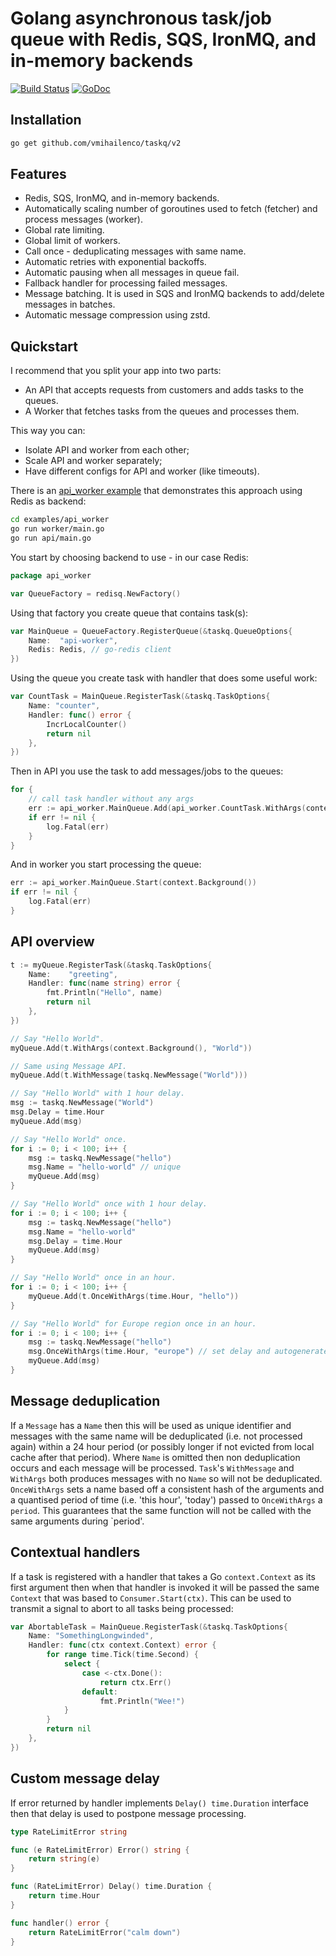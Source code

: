 # Golang asynchronous task/job queue with Redis, SQS, IronMQ, and in-memory backends

[![Build Status](https://travis-ci.org/vmihailenco/taskq.svg)](https://travis-ci.org/vmihailenco/taskq)
[![GoDoc](https://godoc.org/github.com/vmihailenco/taskq?status.svg)](https://godoc.org/github.com/vmihailenco/taskq)

## Installation

```bash
go get github.com/vmihailenco/taskq/v2
```

## Features

 - Redis, SQS, IronMQ, and in-memory backends.
 - Automatically scaling number of goroutines used to fetch (fetcher) and process messages (worker).
 - Global rate limiting.
 - Global limit of workers.
 - Call once - deduplicating messages with same name.
 - Automatic retries with exponential backoffs.
 - Automatic pausing when all messages in queue fail.
 - Fallback handler for processing failed messages.
 - Message batching. It is used in SQS and IronMQ backends to add/delete messages in batches.
 - Automatic message compression using zstd.

## Quickstart

I recommend that you split your app into two parts:
- An API that accepts requests from customers and adds tasks to the queues.
- A Worker that fetches tasks from the queues and processes them.

This way you can:
- Isolate API and worker from each other;
- Scale API and worker separately;
- Have different configs for API and worker (like timeouts).

There is an [api_worker example](examples/api_worker) that demonstrates this approach using Redis as backend:

```bash
cd examples/api_worker
go run worker/main.go
go run api/main.go
```

You start by choosing backend to use - in our case Redis:

```go
package api_worker

var QueueFactory = redisq.NewFactory()
```

Using that factory you create queue that contains task(s):

```go
var MainQueue = QueueFactory.RegisterQueue(&taskq.QueueOptions{
	Name:  "api-worker",
	Redis: Redis, // go-redis client
})
```

Using the queue you create task with handler that does some useful work:

```go
var CountTask = MainQueue.RegisterTask(&taskq.TaskOptions{
	Name: "counter",
	Handler: func() error {
		IncrLocalCounter()
		return nil
	},
})
```

Then in API you use the task to add messages/jobs to the queues:

```go
for {
	// call task handler without any args
	err := api_worker.MainQueue.Add(api_worker.CountTask.WithArgs(context.Background())) 
	if err != nil {
		log.Fatal(err)
	}
}
```

And in worker you start processing the queue:

```go
err := api_worker.MainQueue.Start(context.Background())
if err != nil {
	log.Fatal(err)
}
```

## API overview

```go
t := myQueue.RegisterTask(&taskq.TaskOptions{
	Name:    "greeting",
	Handler: func(name string) error {
		fmt.Println("Hello", name)
		return nil
	},
})

// Say "Hello World".
myQueue.Add(t.WithArgs(context.Background(), "World"))

// Same using Message API.
myQueue.Add(t.WithMessage(taskq.NewMessage("World")))

// Say "Hello World" with 1 hour delay.
msg := taskq.NewMessage("World")
msg.Delay = time.Hour
myQueue.Add(msg)

// Say "Hello World" once.
for i := 0; i < 100; i++ {
    msg := taskq.NewMessage("hello")
    msg.Name = "hello-world" // unique
    myQueue.Add(msg)
}

// Say "Hello World" once with 1 hour delay.
for i := 0; i < 100; i++ {
    msg := taskq.NewMessage("hello")
    msg.Name = "hello-world"
    msg.Delay = time.Hour
    myQueue.Add(msg)
}

// Say "Hello World" once in an hour.
for i := 0; i < 100; i++ {
    myQueue.Add(t.OnceWithArgs(time.Hour, "hello"))
}

// Say "Hello World" for Europe region once in an hour.
for i := 0; i < 100; i++ {
    msg := taskq.NewMessage("hello")
    msg.OnceWithArgs(time.Hour, "europe") // set delay and autogenerate message name
    myQueue.Add(msg)
}
```

## Message deduplication
If a `Message` has a `Name` then this will be used as unique identifier and messages with the same name will be deduplicated (i.e. not processed again) within a 24 hour period (or possibly longer if not evicted from local cache after that period). Where `Name` is omitted then non deduplication occurs and each message will be processed. `Task`'s `WithMessage` and `WithArgs` both produces messages with no `Name` so will not be deduplicated. `OnceWithArgs` sets a name based off a consistent hash of the arguments and a quantised period of time (i.e. 'this hour', 'today') passed to `OnceWithArgs` a `period`. This guarantees that the same function will not be called with the same arguments during `period'.

## Contextual handlers
If a task is registered with a handler that takes a Go `context.Context` as its first argument then when that handler is invoked it will be passed the same `Context` that was based to `Consumer.Start(ctx)`. This can be used to transmit a signal to abort to all tasks being processed:

```go
var AbortableTask = MainQueue.RegisterTask(&taskq.TaskOptions{
	Name: "SomethingLongwinded",
	Handler: func(ctx context.Context) error {
		for range time.Tick(time.Second) {
			select {
			    case <-ctx.Done():
			    	return ctx.Err()
			    default:
			    	fmt.Println("Wee!")
			}
		}
		return nil
	},
})

```

## Custom message delay

If error returned by handler implements `Delay() time.Duration` interface then that delay is used to postpone message processing.

```go
type RateLimitError string

func (e RateLimitError) Error() string {
    return string(e)
}

func (RateLimitError) Delay() time.Duration {
    return time.Hour
}

func handler() error {
    return RateLimitError("calm down")
}
```
